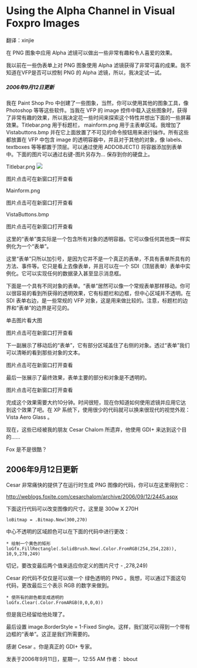 # Using the Alpha Channel in Visual Foxpro Images 

翻译：xinjie

在 PNG 图象中应用 Alpha 滤镜可以做出一些非常有趣和令人喜爱的效果。

我以前在一些伪表单上对 PNG 图象使用 Alpha 滤镜获得了非常可喜的成果。我不知道在VFP是否可以控制 PNG 的 Alpha 滤镜，所以，我决定试一试。

##### 2006年9月12日更新

我在 Paint Shop Pro 中创建了一些图象，当然，你可以使用其他的图象工具，像 Photoshop 等等这些软件。当我在 VFP 的 image 控件中载入这些图象时，获得了非常有趣的效果，所以我决定花一些时间来探索这个特性并想出下面的一些屏幕效果。Titlebar.png 用于标题栏， mainform.png 用于主表单区域。我增加了  Vistabuttons.bmp 并在它上面放置了不可见的命令按钮用来进行操作。所有这些都放置在 VFP 中包含 image 的透明容器中，并且对于其他的对象，像 labels、textboxes 等等都置于顶层。可以通过使用 ADDOBJECT() 将容器添加到表单中。下面的图片可以通过右键-图片另存为...  保存到你的硬盘上。

Titlebar.png
<img src="../../Picture/Titlebar.png">

图片点击可在新窗口打开查看

Mainform.png

图片点击可在新窗口打开查看

VistaButtons.bmp

图片点击可在新窗口打开查看

这里的“表单”类实际是一个包含所有对象的透明容器。它可以像任何其他类一样实例化为一个“表单”。

这里“表单”只所以加引号，是因为它并不是一个真正的表单，不具有表单所具有的方法、事件等。它只是看上去像表单，并且可以在一个 SDI（顶层表单）表单中实例化。它可以实现任何的数据录入甚至显示消息框。

下面是一个具有不同对象的表单。“表单”居然可以像一个常规表单那样移动。你可以很容易的看到所获得的透明效果，它有标题栏和边框，但中心区域并不透明。在 SDI 表单右边，是一些常规的 VFP 对象，这是用来做比较的。注意，标题栏的边界和“表单”的边界是可见的。

单击图片看大图

图片点击可在新窗口打开查看

下一副展示了移动后的“表单”，它有部分区域盖住了右侧的对象。透过“表单”我们可以清晰的看到那些对象的文本。

图片点击可在新窗口打开查看

 

最后一张展示了最终效果，表单主要的部分和对象是不透明的。

图片点击可在新窗口打开查看

完成这个效果需要大约10分钟。时间很短，现在你知道如何使用滤镜并应用它达到这个效果了吧。在 XP 系统下，使用很少的代码就可以换来很现代的视觉外观： Vista Aero Glass 。

现在，这些已经被我的朋友 Cesar Chalom 所遗弃，他使用 GDI+ 来达到这个目的......

Fox 是不是很酷？


## 2006年9月12日更新
Cesar 非常痛快的提供了在运行时生成 PNG 图像的代码，你可以在这里得到它：

http://weblogs.foxite.com/cesarchalom/archive/2006/09/12/2445.aspx

下面这行代码可以改变图像的尺寸。这里是 300w X 270H
```foxpro
loBitmap = .Bitmap.New(300,270)
```

中心不透明的区域颜色可以在下面的代码中进行更改：
```foxpro
* 绘制一个黄色的矩形
loGfx.FillRectangle(.SolidBrush.New(.Color.FromRGB(254,254,228)), 10,9,278,249)
```
切记，要改变最后两个值来适应你定义的图片尺寸 - ,278,249)

Cesar 的代码不仅仅是可以做一个 绿色透明的 PNG 。我想，可以通过下面这句代码，更改最后三个表示 RGB 的数字来做到。
```foxpro
* 使所有的颜色都变成透明的
loGfx.Clear(.Color.FromARGB(0,0,0,0))
```
但是我已经留给他处理了。

最后设置  image.BorderStyle = 1-Fixed Single。这样，我们就可以得到一个带有边框的“表单”。这正是我们所需要的。

感谢 Cesar 。你是真正的  GDI+ 专家。

发表于2006年9月11日，星期一，12:55 AM 
作者： bbout  
